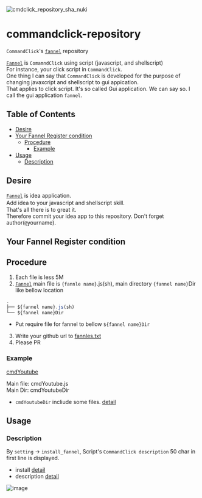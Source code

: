 ![cmdclick_repository_sha_nuki](https://user-images.githubusercontent.com/55217593/226264143-2da03394-0c9d-4d11-966d-09588a2c90d8.png)

# commandclick-repository
`CommandClick`'s [`fannel`](https://github.com/puutaro/CommandClick/blob/master/md/developer/glossary.md#fannel) repository

[`Fannel`](https://github.com/puutaro/CommandClick/blob/master/md/developer/glossary.md#fannel) is `ComamndClick` using script (javascript, and shellscript)  
For instance, your click script in `CommandClick`.   
One thing I can say that `CommandClick` is developed for the purpose of changing javaxcript and shellscript to gui appication.   
That applies to click script. It's so called Gui application. We can say so. I call the gui application `fannel`.




Table of Contents
-----------------

* [Desire](#desire)
* [Your Fannel Register condition](#your-fannel-register-condition)
  * [Procedure](#procedure)  
    * [Example](#example)
* [Usage](#usage)
  * [Description](#description)


Desire
-----  

[`Fannel`](https://github.com/puutaro/CommandClick/blob/master/md/developer/glossary.md#fannel) is idea application.   
Add idea to your javascript and shellscript skill.　   
That's all there is to great it.    
Therefore commit your idea app to this repository. Don't forget author(`@`yourname).  


Your Fannel Register condition
-------------

## Procedure

1. Each file is less 5M
2. [`Fannel`](https://github.com/puutaro/CommandClick/blob/master/md/developer/glossary.md#fannel) main file is `{fannle name}`.js(sh), main directory  `{fannel name}`Dir like bellow location

```kt.js
.
├── ${fannel name}.js(sh)
└── ${fannel name}Dir
```
- Put require file for fannel to bellow `${fannel name}Dir`

3. Write your github url to [fannles.txt](https://github.com/puutaro/commandclick-repository/blob/master/manage/fannels/input_txt_list/repo_url_list.txt)
4. Please PR


### Example

[cmdYoutube](https://github.com/puutaro/commandclick-repository/blob/master/fannel/cmdYoutuberDir/README.md)  

Main file: cmdYoutube.js   
Main Dir: cmdYoutubeDir  

- `cmdYoutubeDir` incliude some files. [detail](https://github.com/puutaro/commandclick-repository/tree/master/fannel)


Usage
-----  
  

### Description

By `setting` -> `install_fannel`, Script's `CommandClick description` 50 char in first line is displayed.    
 - install [detail](https://github.com/puutaro/CommandClick/blob/master/README.md#install-fannel)  
 - description [detail](https://github.com/puutaro/CommandClick#description)  


![image](https://user-images.githubusercontent.com/55217593/226502301-2481112f-438a-4a29-a3bd-1e46babc138a.png)


